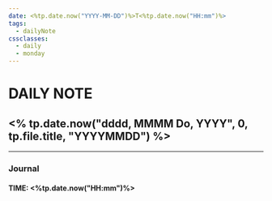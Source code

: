```yaml
---
date: <%tp.date.now("YYYY-MM-DD")%>T<%tp.date.now("HH:mm")%>
tags:
  - dailyNote
cssclasses:
  - daily
  - monday
---
```


# DAILY NOTE
## <% tp.date.now("dddd, MMMM Do, YYYY", 0, tp.file.title, "YYYYMMDD") %>

***
### Journal
#### TIME: <%tp.date.now("HH:mm")%>

